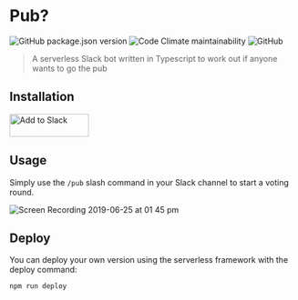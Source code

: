 # Pub?

![GitHub package.json version](https://img.shields.io/github/package-json/v/threesquared/pub.svg)
![Code Climate maintainability](https://img.shields.io/codeclimate/maintainability-percentage/threesquared/pub.svg)
![GitHub](https://img.shields.io/github/license/threesquared/pub.svg)

> A serverless Slack bot written in Typescript to work out if anyone wants to go the pub

## Installation

<a href="https://slack.com/oauth/authorize?client_id=9334078151.653794573603&scope=bot,chat:write:bot,commands"><img alt="Add to Slack" height="40" width="139" src="https://platform.slack-edge.com/img/add_to_slack.png" srcset="https://platform.slack-edge.com/img/add_to_slack.png 1x, https://platform.slack-edge.com/img/add_to_slack@2x.png 2x"></a>

## Usage

Simply use the `/pub` slash command in your Slack channel to start a voting round.

![Screen Recording 2019-06-25 at 01 45 pm](https://user-images.githubusercontent.com/892142/60099619-f0392c00-974f-11e9-8ad7-532848d3cbc9.gif)

## Deploy

You can deploy your own version using the serverless framework with the deploy command:

```bash
npm run deploy
```
